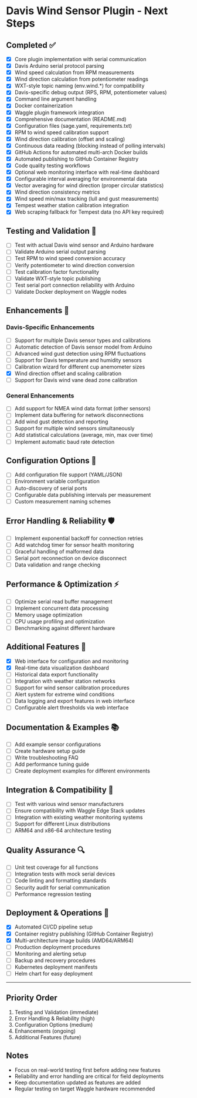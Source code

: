 # Davis Wind Sensor Plugin - Next Steps

## Completed ✅
- [x] Core plugin implementation with serial communication
- [x] Davis Arduino serial protocol parsing
- [x] Wind speed calculation from RPM measurements
- [x] Wind direction calculation from potentiometer readings
- [x] WXT-style topic naming (env.wind.*) for compatibility
- [x] Davis-specific debug output (RPS, RPM, potentiometer values)
- [x] Command line argument handling
- [x] Docker containerization
- [x] Waggle plugin framework integration
- [x] Comprehensive documentation (README.md)
- [x] Configuration files (sage.yaml, requirements.txt)
- [x] RPM to wind speed calibration support
- [x] Wind direction calibration (offset and scaling)
- [x] Continuous data reading (blocking instead of polling intervals)
- [x] GitHub Actions for automated multi-arch Docker builds
- [x] Automated publishing to GitHub Container Registry
- [x] Code quality testing workflows
- [x] Optional web monitoring interface with real-time dashboard
- [x] Configurable interval averaging for environmental data
- [x] Vector averaging for wind direction (proper circular statistics)
- [x] Wind direction consistency metrics
- [x] Wind speed min/max tracking (lull and gust measurements)
- [x] Tempest weather station calibration integration
- [x] Web scraping fallback for Tempest data (no API key required)

## Testing and Validation 🧪
- [ ] Test with actual Davis wind sensor and Arduino hardware
- [ ] Validate Arduino serial output parsing
- [ ] Test RPM to wind speed conversion accuracy
- [ ] Verify potentiometer to wind direction conversion
- [ ] Test calibration factor functionality
- [ ] Validate WXT-style topic publishing
- [ ] Test serial port connection reliability with Arduino
- [ ] Validate Docker deployment on Waggle nodes

## Enhancements 🚀

### Davis-Specific Enhancements
- [ ] Support for multiple Davis sensor types and calibrations
- [ ] Automatic detection of Davis sensor model from Arduino
- [ ] Advanced wind gust detection using RPM fluctuations
- [ ] Support for Davis temperature and humidity sensors
- [ ] Calibration wizard for different cup anemometer sizes
- [x] Wind direction offset and scaling calibration
- [ ] Support for Davis wind vane dead zone calibration

### General Enhancements
- [ ] Add support for NMEA wind data format (other sensors)
- [ ] Implement data buffering for network disconnections
- [ ] Add wind gust detection and reporting
- [ ] Support for multiple wind sensors simultaneously
- [ ] Add statistical calculations (average, min, max over time)
- [ ] Implement automatic baud rate detection

## Configuration Options 🔧
- [ ] Add configuration file support (YAML/JSON)
- [ ] Environment variable configuration
- [ ] Auto-discovery of serial ports
- [ ] Configurable data publishing intervals per measurement
- [ ] Custom measurement naming schemes

## Error Handling & Reliability 🛡️
- [ ] Implement exponential backoff for connection retries
- [ ] Add watchdog timer for sensor health monitoring
- [ ] Graceful handling of malformed data
- [ ] Serial port reconnection on device disconnect
- [ ] Data validation and range checking

## Performance & Optimization ⚡
- [ ] Optimize serial read buffer management
- [ ] Implement concurrent data processing
- [ ] Memory usage optimization
- [ ] CPU usage profiling and optimization
- [ ] Benchmarking against different hardware

## Additional Features 🎯
- [x] Web interface for configuration and monitoring
- [x] Real-time data visualization dashboard
- [ ] Historical data export functionality
- [ ] Integration with weather station networks
- [ ] Support for wind sensor calibration procedures
- [ ] Alert system for extreme wind conditions
- [ ] Data logging and export features in web interface
- [ ] Configurable alert thresholds via web interface

## Documentation & Examples 📚
- [ ] Add example sensor configurations
- [ ] Create hardware setup guide
- [ ] Write troubleshooting FAQ
- [ ] Add performance tuning guide
- [ ] Create deployment examples for different environments

## Integration & Compatibility 🔗
- [ ] Test with various wind sensor manufacturers
- [ ] Ensure compatibility with Waggle Edge Stack updates
- [ ] Integration with existing weather monitoring systems
- [ ] Support for different Linux distributions
- [ ] ARM64 and x86-64 architecture testing

## Quality Assurance 🔍
- [ ] Unit test coverage for all functions
- [ ] Integration tests with mock serial devices
- [ ] Code linting and formatting standards
- [ ] Security audit for serial communication
- [ ] Performance regression testing

## Deployment & Operations 🚀
- [x] Automated CI/CD pipeline setup
- [x] Container registry publishing (GitHub Container Registry)
- [x] Multi-architecture image builds (AMD64/ARM64)
- [ ] Production deployment procedures
- [ ] Monitoring and alerting setup
- [ ] Backup and recovery procedures
- [ ] Kubernetes deployment manifests
- [ ] Helm chart for easy deployment

---

## Priority Order
1. Testing and Validation (immediate)
2. Error Handling & Reliability (high)
3. Configuration Options (medium)
4. Enhancements (ongoing)
5. Additional Features (future)

## Notes
- Focus on real-world testing first before adding new features
- Reliability and error handling are critical for field deployments
- Keep documentation updated as features are added
- Regular testing on target Waggle hardware recommended 